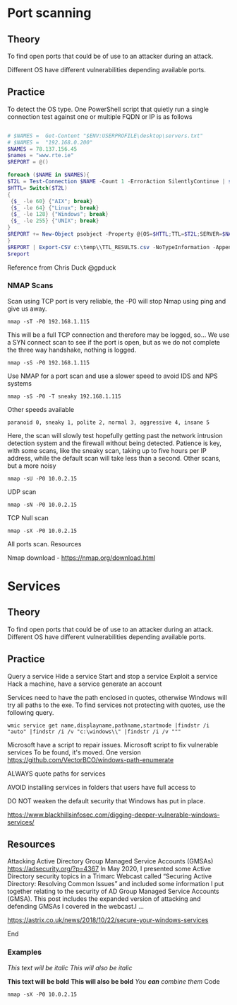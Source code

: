 # Port scanning
## Theory

To find open ports that could be of use to an attacker during an attack. 

Different OS have different vulnerabilities depending available ports.
## Practice

To detect the OS type.
One PowerShell script that quietly run a single connection test against one or multiple FQDN or IP is as follows

```PowerShell

# $NAMES =  Get-Content "$ENV:USERPROFILE\desktop\servers.txt"
# $NAMES =  "192.168.0.200"
$NAMES = 78.137.156.45
$names = "www.rte.ie"
$REPORT = @()

foreach ($NAME in $NAMES){
$T2L = Test-Connection $NAME -Count 1 -ErrorAction SilentlyContinue | select -exp ResponseTimeToLive
$HTTL= Switch($T2L)
{
 {$_ -le 60} {"AIX"; break}
 {$_ -le 64} {"Linux"; break}
 {$_ -le 128} {"Windows"; break}
 {$_ -le 255} {"UNIX"; break}
} 
$REPORT += New-Object psobject -Property @{OS=$HTTL;TTL=$T2L;SERVER=$NAME}
} 
$REPORT | Export-CSV c:\temp\\TTL_RESULTS.csv -NoTypeInformation -Append
$report 

```
Reference from Chris Duck @gpduck 

### NMAP Scans
Scan using TCP port is very reliable, the -P0 will stop Nmap using ping and give us away.
```
nmap -sT -P0 192.168.1.115
```
This will be a full TCP connection and therefore may be logged, so…
We use a SYN connect scan to see if the port is open, but as we do not complete the three way handshake, nothing is logged.
```
nmap -sS -P0 192.168.1.115
```
Use NMAP for a port scan and use a slower speed to avoid IDS and NPS systems
```
nmap -sS -P0 -T sneaky 192.168.1.115
```
Other speeds available
```
paranoid 0, sneaky 1, polite 2, normal 3, aggressive 4, insane 5
```
Here, the scan will slowly test hopefully getting past the network intrusion detection system and the firewall without being detected. Patience is key, with some scans, like the sneaky scan, taking up to five hours per IP address, while the default scan will take less than a second.
Other scans, but a more noisy
```
nmap -sU -P0 10.0.2.15
```
UDP scan
```
nmap -sN -P0 10.0.2.15
```
TCP Null scan
```
nmap -sX -P0 10.0.2.15
```
All ports scan.
Resources

Nmap download - https://nmap.org/download.html

# Services
## Theory

To find open ports that could be of use to an attacker during an attack. 
Different OS have different vulnerabilities depending available ports.

## Practice

Query a service
Hide a service
Start and stop a service
Exploit a service
Hack a machine, have a service generate an account


Services need to have the path enclosed in quotes, otherwise Windows will try all paths to the exe.
To find services not protecting with quotes, use the following query.
```
wmic service get name,displayname,pathname,startmode |findstr /i "auto" |findstr /i /v "c:\windows\\" |findstr /i /v """
```
Microsoft have a script to repair issues.
Microsoft script to fix vulnerable services
To be found, it's moved.
One version
https://github.com/VectorBCO/windows-path-enumerate

ALWAYS quote paths for services

AVOID installing services in folders that users have full access to

DO NOT weaken the default security that Windows has put in place.

https://www.blackhillsinfosec.com/digging-deeper-vulnerable-windows-services/

## Resources

Attacking Active Directory Group Managed Service Accounts (GMSAs)
https://adsecurity.org/?p=4367
In May 2020, I presented some Active Directory security topics in a Trimarc Webcast called “Securing Active Directory: 
Resolving Common Issues” and included some information I put together relating to the security of AD Group Managed Service Accounts (GMSA). 
This post includes the expanded version of attacking and defending GMSAs I covered in the webcast.I …

https://astrix.co.uk/news/2018/10/22/secure-your-windows-services

End

### Examples 
*This text will be italic*
_This will also be italic_

**This text will be bold**
__This will also be bold__
_You **can** combine them_
Code
```
nmap -sX -P0 10.0.2.15
```
